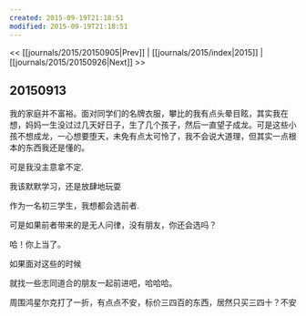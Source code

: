 ```yaml
---
created: 2015-09-19T21:18:51
modified: 2015-09-19T21:18:51
---
```


<< [[journals/2015/20150905|Prev]] | [[journals/2015/index|2015]] | [[journals/2015/20150926|Next]] >>

## 20150913

我的家庭并不富裕。面对同学们的名牌衣服，攀比的我有点头晕目眩，其实我在想，妈妈一生没过过几天好日子，生了几个孩子，然后一直望子成龙。可是这些小孩不想成龙，一心想要堕天，未免有点太可怜了，我不会说大道理，但其实一点根本的东西我还是懂的。

可是我没主意拿不定.

我该默默学习，还是放肆地玩耍

作为一名初三学生，我想都会选前者.

可是如果前者带来的是无人问律，没有朋友，你还会选吗？

哈！你上当了。

如果面对这些的时候

就找一些志同道合的朋友一起前进吧，哈哈哈。

周围鸿星尔克打了一折，有点点不安，标价三四百的东西，居然只买三四十？不安
